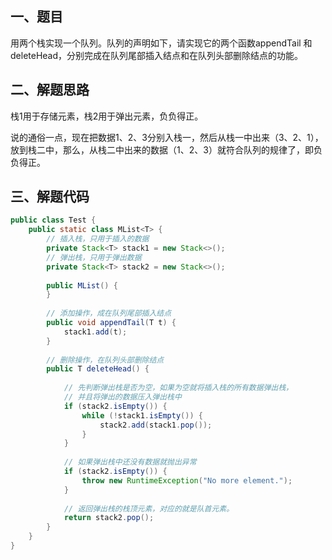 ## 一、题目

用两个栈实现一个队列。队列的声明如下，请实现它的两个函数appendTail 和deleteHead，分别完成在队列尾部插入结点和在队列头部删除结点的功能。

## 二、解题思路

栈1用于存储元素，栈2用于弹出元素，负负得正。

说的通俗一点，现在把数据1、2、3分别入栈一，然后从栈一中出来（3、2、1），放到栈二中，那么，从栈二中出来的数据（1、2、3）就符合队列的规律了，即负负得正。

## 三、解题代码

```java
public class Test {  
    public static class MList<T> {  
        // 插入栈，只用于插入的数据  
        private Stack<T> stack1 = new Stack<>();  
        // 弹出栈，只用于弹出数据  
        private Stack<T> stack2 = new Stack<>();  
  
        public MList() {  
        }  
          
        // 添加操作，成在队列尾部插入结点  
        public void appendTail(T t) {  
            stack1.add(t);  
        }  
  
        // 删除操作，在队列头部删除结点  
        public T deleteHead() {  
  
            // 先判断弹出栈是否为空，如果为空就将插入栈的所有数据弹出栈，  
            // 并且将弹出的数据压入弹出栈中  
            if (stack2.isEmpty()) {  
                while (!stack1.isEmpty()) {  
                    stack2.add(stack1.pop());  
                }  
            }  
  
            // 如果弹出栈中还没有数据就抛出异常  
            if (stack2.isEmpty()) {  
                throw new RuntimeException("No more element.");  
            }  
  
            // 返回弹出栈的栈顶元素，对应的就是队首元素。  
            return stack2.pop();  
        }  
    }  
}  

```



